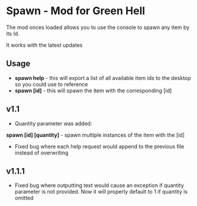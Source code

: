 # Spawn - Mod for Green Hell

The mod onces loaded allows you to use the console to spawn any item by its Id.

It works with the latest updates

## Usage

* **spawn help** - this will export a list of all available item ids to the desktop so you could use to reference
* **spawn [id]** - this will spawn the item with the corresponding [id]

## v1.1

* Quantity parameter was added:

**spawn [id] [quantity]** - spawn multiple instances of the item with the [id]

* Fixed bug where each help request would append to the previous file instead of overwriting

## v1.1.1

* Fixed bug where outputting text would cause an exception if quantity parameter is not provided. Now it will properly default to 1 if quantity is omitted
